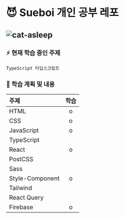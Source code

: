 # 😈 Sueboi 개인 공부 레포 <br/>

## ![cat-asleep](https://github.com/sooboi/learn/assets/103011139/13362d37-1816-4096-841d-185956b1c502)<p/>

### ⚡️ 현재 학습 중인 주제

`TypeScript 타입스크립트`

### 📌 학습 계획 및 내용

| 주제            | 학습 |
| :-------------- | :--: |
| HTML            |  o   |
| CSS             |  o   |
| JavaScript      |  o   |
| TypeScript      |      |
| React           |  o   |
| PostCSS         |      |
| Sass            |      |
| Style-Component |  o   |
| Tailwind        |      |
| React Query     |      |
| Firebase        |  o   |
